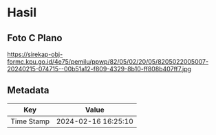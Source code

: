 # Hasil

## Foto C Plano

https://sirekap-obj-formc.kpu.go.id/4e75/pemilu/ppwp/82/05/02/20/05/8205022005007-20240215-074715--00b51a12-f809-4329-8b10-ff808b407ff7.jpg


## Metadata

| Key        | Value               |
| ---------- | ------------------- |
| Time Stamp | 2024-02-16 16:25:10 |



